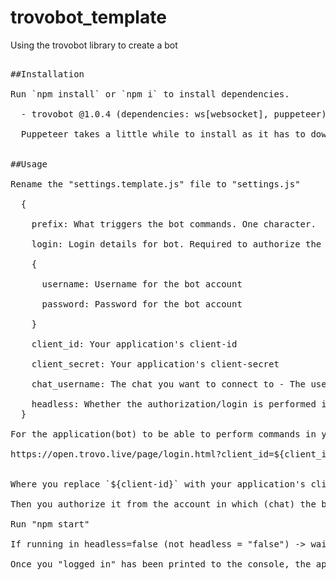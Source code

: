 # trovobot_template
Using the trovobot library to create a bot

<pre>

##Installation

Run `npm install` or `npm i` to install dependencies.<br />
  - trovobot @1.0.4 (dependencies: ws[websocket], puppeteer)<br />
  Puppeteer takes a little while to install as it has to download Chromium.


##Usage

Rename the "settings.template.js" file to "settings.js"<br />
  {<br />
    prefix: What triggers the bot commands. One character.

    login: Login details for bot. Required to authorize the scopes for the application.<br />
    {<br />
      username: Username for the bot account<br />
      password: Password for the bot account<br />
    }<br />
    client_id: Your application's client-id<br />
    client_secret: Your application's client-secret<br />
    chat_username: The chat you want to connect to - The username of the account.

    headless: Whether the authorization/login is performed in a headless browser or not
  }

For the application(bot) to be able to perform commands in your chat, you need to authorize it for certain scopes. This is the url for it -<br />
https://open.trovo.live/page/login.html?client_id=${client_id}&response_type=token&scope=channel_details_self+channel_update_self+chat_send_self+chat_connect+send_to_my_channel+manage_messages+user_details_self&redirect_uri=https%3A%2F%2Ftrovo.live&state=statedata<br />

Where you replace `${client-id}` with your application's client_id. You can edit the scopes based on your needs. Check trovo's API docs for which methods require which scopes. Currently the trovobot library uses all scopes listed in the URL above, so I also authenticate it from my account using the same scopes. This will be configurable in a future version.<br />
Then you authorize it from the account in which (chat) the bot will be running.

Run "npm start"<br />
If running in headless=false (not headless = "false") -> wait for the login to finish and click allow. Then you can change headless back to true and this step will be ignored.<br />
Once you "logged in" has been printed to the console, the application is running normally and you can use chat commands/events.<br />